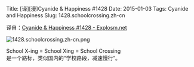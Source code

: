 Title: [译][漫]Cyanide & Happiness #1428
Date: 2015-01-03
Tags: Cyanide and Happiness
Slug: 1428.schoolcrossing.zh-cn

译自：[Cyanide & Happiness #1428 - Explosm.net](http://explosm.net/comics/1428/)


![1428.schoolcrossing.zh-cn.png](/static/images/comics/1428.schoolcrossing.zh-cn.png)

School X-ing
= School Xing
= School Crossing       
是一个路标，类似国内的“学校路段，减速慢行”。
